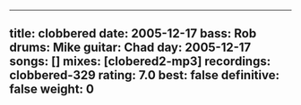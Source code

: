 
---
title: clobbered
date: 2005-12-17
bass:	Rob
drums:	Mike
guitar:	Chad
day: 2005-12-17
songs: []
mixes: [clobered2-mp3]
recordings: clobbered-329
rating: 7.0
best: false
definitive: false
weight: 0
---
